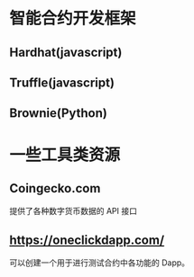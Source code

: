# 智能合约开发框架

## Hardhat(javascript)

## Truffle(javascript)

## Brownie(Python)

# 一些工具类资源

## Coingecko.com

提供了各种数字货币数据的 API 接口

## https://oneclickdapp.com/

可以创建一个用于进行测试合约中各功能的 Dapp。
